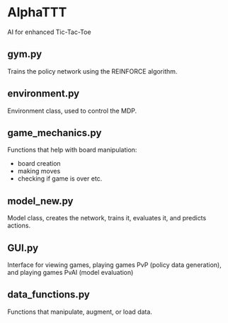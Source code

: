 # AlphaTTT
AI for enhanced Tic-Tac-Toe


## gym.py
Trains the policy network using the REINFORCE algorithm.

## environment.py
Environment class, used to control the MDP.

## game_mechanics.py
Functions that help with board manipulation: 
- board creation
- making moves
- checking if game is over
etc.

## model_new.py
Model class, creates the network, trains it, evaluates it, and predicts actions.

## GUI.py
Interface for viewing games, playing games PvP (policy data generation), and playing games PvAI (model evaluation)

## data_functions.py
Functions that manipulate, augment, or load data.
